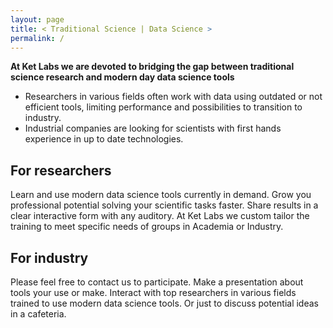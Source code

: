 ```yaml
---
layout: page
title: < Traditional Science | Data Science >
permalink: /
---    
```


__At Ket Labs we are devoted to bridging the gap between traditional science research and modern day data science tools__ 

 * Researchers in various fields often work with data using outdated or not efficient tools, limiting performance and possibilities to transition to industry.
 * Industrial companies are looking for scientists with first hands experience in up to date technologies.

## For researchers

Learn and use modern data science tools currently in demand. Grow you professional potential solving your scientific tasks faster. Share results in a clear interactive form with any auditory. At Ket Labs we custom tailor the training to meet specific needs of groups in Academia or Industry.

## For industry

Please feel free to contact us to participate. Make a presentation about tools your use or make. Interact with top researchers in various fields trained to use modern data science tools. Or just to discuss potential ideas in a cafeteria.
